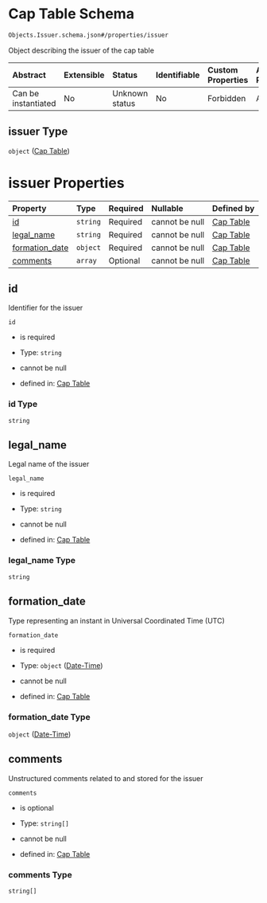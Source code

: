 # Cap Table Schema

```txt
Objects.Issuer.schema.json#/properties/issuer
```

Object describing the issuer of the cap table

| Abstract            | Extensible | Status         | Identifiable | Custom Properties | Additional Properties | Access Restrictions | Defined In                                                              |
| :------------------ | :--------- | :------------- | :----------- | :---------------- | :-------------------- | :------------------ | :---------------------------------------------------------------------- |
| Can be instantiated | No         | Unknown status | No           | Forbidden         | Allowed               | none                | [CapTable.schema.json*](../CapTable.schema.json "open original schema") |

## issuer Type

`object` ([Cap Table](captable-properties-cap-table.md))

# issuer Properties

| Property                          | Type     | Required | Nullable       | Defined by                                                                                                         |
| :-------------------------------- | :------- | :------- | :------------- | :----------------------------------------------------------------------------------------------------------------- |
| [id](#id)                         | `string` | Required | cannot be null | [Cap Table](issuer-properties-id.md "Objects.Issuer.schema.json#/properties/id")                                   |
| [legal_name](#legal_name)         | `string` | Required | cannot be null | [Cap Table](issuer-properties-legal_name.md "Objects.Issuer.schema.json#/properties/legal_name")                   |
| [formation_date](#formation_date) | `object` | Required | cannot be null | [Cap Table](issuer-properties-date-time.md "Types.DateTime.schema.json#/properties/formation_date")                |
| [comments](#comments)             | `array`  | Optional | cannot be null | [Cap Table](issuer-properties-system-comments-for-issuer-obj.md "Objects.Issuer.schema.json#/properties/comments") |

## id

Identifier for the issuer

`id`

*   is required

*   Type: `string`

*   cannot be null

*   defined in: [Cap Table](issuer-properties-id.md "Objects.Issuer.schema.json#/properties/id")

### id Type

`string`

## legal_name

Legal name of the issuer

`legal_name`

*   is required

*   Type: `string`

*   cannot be null

*   defined in: [Cap Table](issuer-properties-legal_name.md "Objects.Issuer.schema.json#/properties/legal_name")

### legal_name Type

`string`

## formation_date

Type representing an instant in Universal Coordinated Time (UTC)

`formation_date`

*   is required

*   Type: `object` ([Date-Time](issuer-properties-date-time.md))

*   cannot be null

*   defined in: [Cap Table](issuer-properties-date-time.md "Types.DateTime.schema.json#/properties/formation_date")

### formation_date Type

`object` ([Date-Time](issuer-properties-date-time.md))

## comments

Unstructured comments related to and stored for the issuer

`comments`

*   is optional

*   Type: `string[]`

*   cannot be null

*   defined in: [Cap Table](issuer-properties-system-comments-for-issuer-obj.md "Objects.Issuer.schema.json#/properties/comments")

### comments Type

`string[]`
